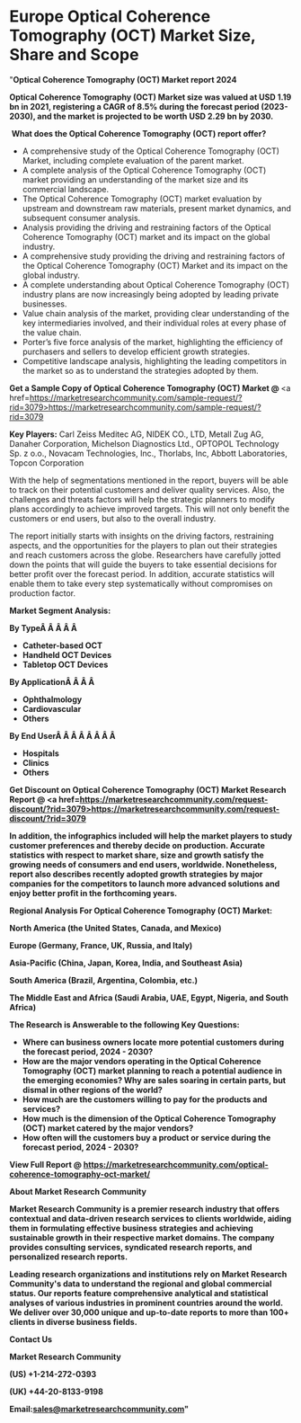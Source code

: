 # Europe Optical Coherence Tomography (OCT) Market Size, Share and Scope
"<strong>Optical Coherence Tomography (OCT) Market report 2024</strong>

<strong>Optical Coherence Tomography (OCT) Market size was valued at USD 1.19 bn in 2021, registering a CAGR of 8.5% during the forecast period (2023-2030), and the market is projected to be worth USD 2.29 bn by 2030.</strong>

 <strong><b>What does the Optical Coherence Tomography (OCT) report offer?</b></strong>
<ul>
  <li>A comprehensive study of the Optical Coherence Tomography (OCT) Market, including complete evaluation of the parent market.</li>
  <li>A complete analysis of the Optical Coherence Tomography (OCT) market providing an understanding of the market size and its commercial landscape.</li>
  <li>The Optical Coherence Tomography (OCT) market evaluation by upstream and downstream raw materials, present market dynamics, and subsequent consumer analysis.</li>
  <li>Analysis providing the driving and restraining factors of the Optical Coherence Tomography (OCT) market and its impact on the global industry.</li>
  <li>A comprehensive study providing the driving and restraining factors of the Optical Coherence Tomography (OCT) Market and its impact on the global industry.</li>
  <li>A complete understanding about Optical Coherence Tomography (OCT) industry plans are now increasingly being adopted by leading private businesses.</li>
  <li>Value chain analysis of the market, providing clear understanding of the key intermediaries involved, and their individual roles at every phase of the value chain.</li>
  <li>Porter’s five force analysis of the market, highlighting the efficiency of purchasers and sellers to develop efficient growth strategies.</li>
  <li>Competitive landscape analysis, highlighting the leading competitors in the market so as to understand the strategies adopted by them.</li>
</ul>

<strong>Get a Sample Copy of Optical Coherence Tomography (OCT) Market @ </strong><a href=https://marketresearchcommunity.com/sample-request/?rid=3079><u>https://marketresearchcommunity.com/sample-request/?rid=3079</u></a>

<strong>Key Players:</strong> 
Carl Zeiss Meditec AG, NIDEK CO., LTD, Metall Zug AG, Danaher Corporation, Michelson Diagnostics Ltd., OPTOPOL Technology Sp. z o.o., Novacam Technologies, Inc., Thorlabs, Inc, Abbott Laboratories, Topcon Corporation

With the help of segmentations mentioned in the report, buyers will be able to track on their potential customers and deliver quality services. Also, the challenges and threats factors will help the strategic planners to modify plans accordingly to achieve improved targets. This will not only benefit the customers or end users, but also to the overall industry.

The report initially starts with insights on the driving factors, restraining aspects, and the opportunities for the players to plan out their strategies and reach customers across the globe. Researchers have carefully jotted down the points that will guide the buyers to take essential decisions for better profit over the forecast period. In addition, accurate statistics will enable them to take every step systematically without compromises on production factor.

<strong>Market Segment Analysis:</strong>


<strong><strong>By TypeÂ Â Â Â Â  </strong></h4>
<ul>
 	<li>Catheter-based OCT</li>
 	<li>Handheld OCT Devices</li>
 	<li>Tabletop OCT Devices</li>
</ul>
<strong><strong>By ApplicationÂ Â Â Â  </strong></h4>
<ul>
 	<li>Ophthalmology</li>
 	<li>Cardiovascular</li>
 	<li>Others</li>
</ul>
<strong><strong>By End UserÂ Â Â Â Â Â Â Â  </strong></h4>
<ul>
 	<li>Hospitals</li>
 	<li>Clinics</li>
 	<li>Others</li>
</ul>

<strong>Get Discount on Optical Coherence Tomography (OCT) Market Research Report @ </b></strong><a href=https://marketresearchcommunity.com/request-discount/?rid=3079><u>https://marketresearchcommunity.com/request-discount/?rid=3079</u></a>

In addition, the infographics included will help the market players to study customer preferences and thereby decide on production. Accurate statistics with respect to market share, size and growth satisfy the growing needs of consumers and end users, worldwide. Nonetheless, report also describes recently adopted growth strategies by major companies for the competitors to launch more advanced solutions and enjoy better profit in the forthcoming years.

<strong>Regional Analysis For Optical Coherence Tomography (OCT) Market:</strong>

<strong>North America</strong> (the United States, Canada, and Mexico)

<strong>Europe</strong> (Germany, France, UK, Russia, and Italy)

<strong>Asia-Pacific</strong> (China, Japan, Korea, India, and Southeast Asia)

<strong>South America</strong> (Brazil, Argentina, Colombia, etc.)

<strong>The Middle East and Africa</strong> (Saudi Arabia, UAE, Egypt, Nigeria, and South Africa)

<strong>The Research is Answerable to the following Key Questions:</strong>
<ul>
 	<li>Where can business owners locate more potential customers during the forecast period, 2024 - 2030?</li>
 	<li>How are the major vendors operating in the Optical Coherence Tomography (OCT) market planning to reach a potential audience in the emerging economies? Why are sales soaring in certain parts, but dismal in other regions of the world?</li>
 	<li>How much are the customers willing to pay for the products and services?</li>
 	<li>How much is the dimension of the Optical Coherence Tomography (OCT) market catered by the major vendors?</li>
 	<li>How often will the customers buy a product or service during the forecast period, 2024 - 2030?</li>
</ul>

<strong>View Full Report @</strong> <a href=https://marketresearchcommunity.com/optical-coherence-tomography-oct-market/>https://marketresearchcommunity.com/optical-coherence-tomography-oct-market/</a>

<strong>About Market Research Community</strong>

Market Research Community is a premier research industry that offers contextual and data-driven research services to clients worldwide, aiding them in formulating effective business strategies and achieving sustainable growth in their respective market domains. The company provides consulting services, syndicated research reports, and personalized research reports.

Leading research organizations and institutions rely on Market Research Community's data to understand the regional and global commercial status. Our reports feature comprehensive analytical and statistical analyses of various industries in prominent countries around the world. We deliver over 30,000 unique and up-to-date reports to more than 100+ clients in diverse business fields.

<strong>Contact Us</strong>

<strong>Market Research Community</strong>

(US) +1-214-272-0393

(UK) +44-20-8133-9198

<strong>Email:</strong>sales@marketresearchcommunity.com"
